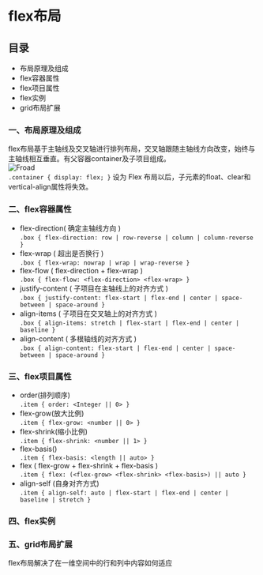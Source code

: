 # flex布局

## 目录
* 布局原理及组成
* flex容器属性
* flex项目属性
* flex实例
* grid布局扩展

### 一、布局原理及组成

flex布局基于主轴线及交叉轴进行排列布局，交叉轴跟随主轴线方向改变，始终与主轴线相互垂直。有父容器container及子项目组成。<br>
![Froad](https://www.w3.org/TR/css-flexbox-1/images/flex-direction-terms.svg)<br>
``
.container {
    display: flex;
}
``
设为 Flex 布局以后，子元素的float、clear和vertical-align属性将失效。

### 二、flex容器属性
* flex-direction( 确定主轴线方向 )<br>
``
.box { flex-direction: row | row-reverse | column | column-reverse }
``
* flex-wrap ( 超出是否换行 )<br>
``
.box { flex-wrap: nowrap | wrap | wrap-reverse }
``
* flex-flow ( flex-direction + flex-wrap )<br>
``
.box { flex-flow: <flex-direction> <flex-wrap> }
``
* justify-content   ( 子项目在主轴线上的对齐方式 )<br>
``
.box { justify-content: flex-start | flex-end | center | space-between | space-around }
``
* align-items   ( 子项目在交叉轴上的对齐方式 )<br>
``
.box { align-items: stretch | flex-start | flex-end | center | baseline }
``
* align-content ( 多根轴线的对齐方式 )<br>
``
.box { align-content: flex-start | flex-end | center | space-between | space-around }
``

### 三、flex项目属性
* order(排列顺序)<br>
`
.item { order: <Integer || 0> }
`
* flex-grow(放大比例)<br>
`
.item { flex-grow: <number || 0> }
`
* flex-shrink(缩小比例)<br>
`
.item { flex-shrink: <number || 1> }
`
* flex-basis()<br>
`
.item { flex-basis: <length || auto> }
`
* flex ( flex-grow + flex-shrink + flex-basis )<br>
`
.item { flex: (<flex-grow> <flex-shrink> <flex-basis>) || auto }
`
* align-self (自身对齐方式)<br>
`
.item { align-self: auto | flex-start | flex-end | center | baseline | stretch }
`

### 四、flex实例

### 五、grid布局扩展
flex布局解决了在一维空间中的行和列中内容如何适应



